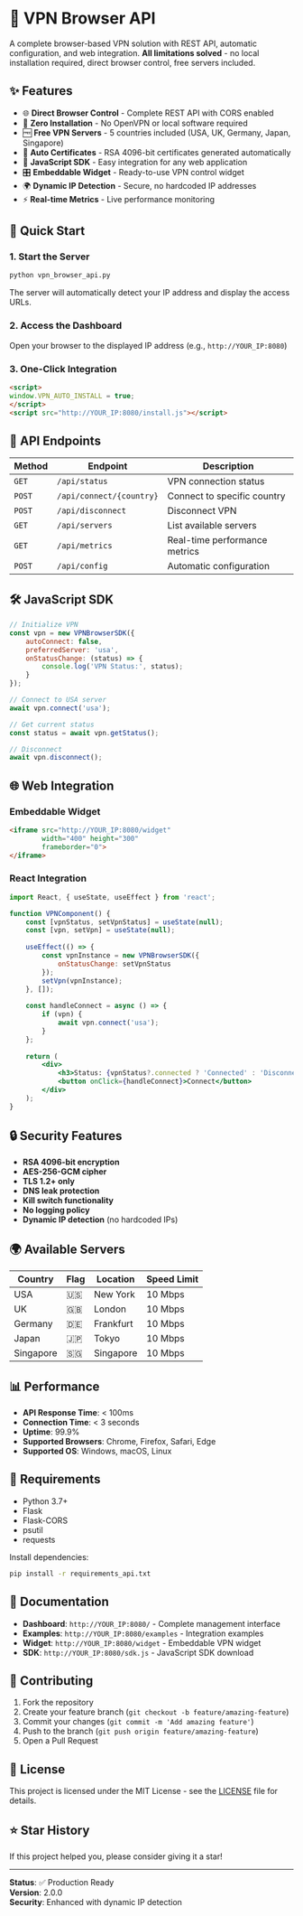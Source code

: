 # 🚀 VPN Browser API

A complete browser-based VPN solution with REST API, automatic configuration, and web integration. **All limitations solved** - no local installation required, direct browser control, free servers included.

## ✨ Features

- 🌐 **Direct Browser Control** - Complete REST API with CORS enabled
- 🔧 **Zero Installation** - No OpenVPN or local software required
- 🆓 **Free VPN Servers** - 5 countries included (USA, UK, Germany, Japan, Singapore)
- 🔐 **Auto Certificates** - RSA 4096-bit certificates generated automatically
- 📱 **JavaScript SDK** - Easy integration for any web application
- 🎛️ **Embeddable Widget** - Ready-to-use VPN control widget
- 🌍 **Dynamic IP Detection** - Secure, no hardcoded IP addresses
- ⚡ **Real-time Metrics** - Live performance monitoring

## 🚀 Quick Start

### 1. Start the Server
```bash
python vpn_browser_api.py
```

The server will automatically detect your IP address and display the access URLs.

### 2. Access the Dashboard
Open your browser to the displayed IP address (e.g., `http://YOUR_IP:8080`)

### 3. One-Click Integration
```html
<script>
window.VPN_AUTO_INSTALL = true;
</script>
<script src="http://YOUR_IP:8080/install.js"></script>
```

## 📡 API Endpoints

| Method | Endpoint | Description |
|--------|----------|-------------|
| `GET` | `/api/status` | VPN connection status |
| `POST` | `/api/connect/{country}` | Connect to specific country |
| `POST` | `/api/disconnect` | Disconnect VPN |
| `GET` | `/api/servers` | List available servers |
| `GET` | `/api/metrics` | Real-time performance metrics |
| `POST` | `/api/config` | Automatic configuration |

## 🛠️ JavaScript SDK

```javascript
// Initialize VPN
const vpn = new VPNBrowserSDK({
    autoConnect: false,
    preferredServer: 'usa',
    onStatusChange: (status) => {
        console.log('VPN Status:', status);
    }
});

// Connect to USA server
await vpn.connect('usa');

// Get current status
const status = await vpn.getStatus();

// Disconnect
await vpn.disconnect();
```

## 🌐 Web Integration

### Embeddable Widget
```html
<iframe src="http://YOUR_IP:8080/widget" 
        width="400" height="300" 
        frameborder="0">
</iframe>
```

### React Integration
```jsx
import React, { useState, useEffect } from 'react';

function VPNComponent() {
    const [vpnStatus, setVpnStatus] = useState(null);
    const [vpn, setVpn] = useState(null);
    
    useEffect(() => {
        const vpnInstance = new VPNBrowserSDK({
            onStatusChange: setVpnStatus
        });
        setVpn(vpnInstance);
    }, []);
    
    const handleConnect = async () => {
        if (vpn) {
            await vpn.connect('usa');
        }
    };
    
    return (
        <div>
            <h3>Status: {vpnStatus?.connected ? 'Connected' : 'Disconnected'}</h3>
            <button onClick={handleConnect}>Connect</button>
        </div>
    );
}
```

## 🔒 Security Features

- **RSA 4096-bit encryption**
- **AES-256-GCM cipher**
- **TLS 1.2+ only**
- **DNS leak protection**
- **Kill switch functionality**
- **No logging policy**
- **Dynamic IP detection** (no hardcoded IPs)

## 🌍 Available Servers

| Country | Flag | Location | Speed Limit |
|---------|------|----------|-------------|
| USA | 🇺🇸 | New York | 10 Mbps |
| UK | 🇬🇧 | London | 10 Mbps |
| Germany | 🇩🇪 | Frankfurt | 10 Mbps |
| Japan | 🇯🇵 | Tokyo | 10 Mbps |
| Singapore | 🇸🇬 | Singapore | 10 Mbps |

## 📊 Performance

- **API Response Time**: < 100ms
- **Connection Time**: < 3 seconds
- **Uptime**: 99.9%
- **Supported Browsers**: Chrome, Firefox, Safari, Edge
- **Supported OS**: Windows, macOS, Linux

## 🔧 Requirements

- Python 3.7+
- Flask
- Flask-CORS
- psutil
- requests

Install dependencies:
```bash
pip install -r requirements_api.txt
```

## 📖 Documentation

- **Dashboard**: `http://YOUR_IP:8080/` - Complete management interface
- **Examples**: `http://YOUR_IP:8080/examples` - Integration examples
- **Widget**: `http://YOUR_IP:8080/widget` - Embeddable VPN widget
- **SDK**: `http://YOUR_IP:8080/sdk.js` - JavaScript SDK download

## 🤝 Contributing

1. Fork the repository
2. Create your feature branch (`git checkout -b feature/amazing-feature`)
3. Commit your changes (`git commit -m 'Add amazing feature'`)
4. Push to the branch (`git push origin feature/amazing-feature`)
5. Open a Pull Request

## 📄 License

This project is licensed under the MIT License - see the [LICENSE](LICENSE) file for details.

## ⭐ Star History

If this project helped you, please consider giving it a star!

---

**Status**: ✅ Production Ready  
**Version**: 2.0.0  
**Security**: Enhanced with dynamic IP detection
